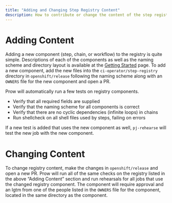 ```yaml
---
title: "Adding and Changing Step Registry Content"
description: How to contribute or change the content of the step registry.
---
```


# Adding Content

Adding a new component (step, chain, or workflow) to the registry is quite simple. Descriptions of each of the
components as well as the naming scheme and directory layout is available at the
[Getting Started](/docs/architecture/step-registry/) page. To add a new component, add the new files into the
`ci-operator/step-registry` directory in `openshift/release` following the naming scheme along with an
`OWNERS` file for the new component and open a PR.

Prow will automatically run a few tests on registry components.
* Verify that all required fields are supplied
* Verify that the naming scheme for all components is correct
* Verify that there are no cyclic dependencies (infinite loops) in chains
* Run shellcheck on all shell files used by steps, failing on errors

If a new test is added that uses the new component as well, `pj-rehearse` will test the new job with the new component.

# Changing Content

To change registry content, make the changes in `openshift/release` and open a new PR. Prow will run all of the same
checks on the registry listed in the above “Adding Content” section and run rehearsals for all jobs that use the changed
registry component. The component will require approval and an lgtm from one of the people listed in the `OWNERS` file for
the component, located in the same directory as the component.
